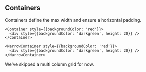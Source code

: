 ## Containers

Containers define the max width and ensure a horizontal padding.

```react
<Container style={{backgroundColor: 'red'}}>
  <div style={{backgroundColor: 'darkgreen', height: 20}} />
</Container>
```


```react
<NarrowContainer style={{backgroundColor: 'red'}}>
  <div style={{backgroundColor: 'darkgreen', height: 20}} />
</NarrowContainer>
```

We've skipped a multi column grid for now.
